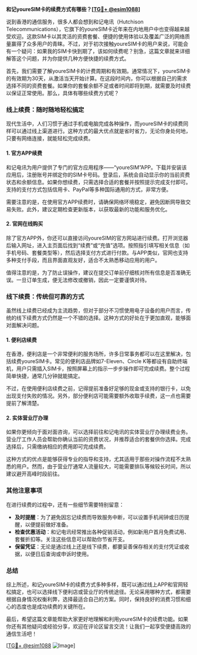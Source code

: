 **和记youreSIM卡的续费方式有哪些？[[TG💪+ @esim1088](https://t.me/s/esim1088)]**

说到香港的通信服务，很多人都会想到和记电讯（Hutchison Telecommunications），它旗下的youreSIM卡近年来在内地用户中也变得越来越受欢迎。这款SIM卡以其灵活的资费套餐、便捷的使用体验以及覆盖广泛的网络质量赢得了众多用户的青睐。不过，对于初次接触youreSIM卡的用户来说，可能会有一个疑问：如果我的SIM卡快到期了，该如何续费呢？别急，这篇文章就来详细解答这个问题，并为你提供几种方便快捷的续费方式。

首先，我们需要了解youreSIM卡的计费周期和有效期。通常情况下，youreSIM卡的有效期为30天，从激活当天开始计算。在这段时间内，你可以根据自己的需求选择不同的资费套餐。如果你的套餐余额不足或者时间即将到期，就需要及时续费以保证正常使用。那么，具体有哪些续费方式呢？

### **线上续费：随时随地轻松搞定**
现代生活中，人们习惯于通过手机或电脑完成各种操作，而youreSIM卡的续费同样可以通过线上渠道进行。这种方式的最大优点就是省时省力，无论你身处何地，只要有网络连接，就能轻松完成续费。

#### **1. 官方APP续费**
和记电讯为用户提供了专门的官方应用程序——“youreSIM”APP。下载并安装该应用后，注册账号并绑定你的SIM卡号码。登录后，系统会自动显示你的当前资费状态和余额信息。如果你想续费，只需选择合适的套餐并按照提示完成支付即可。支持的支付方式包括信用卡、PayPal等多种国际通用的方式，非常方便。

需要注意的是，在使用官方APP续费时，请确保网络环境稳定，避免因断网导致交易失败。此外，建议定期检查更新版本，以获取最新的功能和服务优化。

#### **2. 官网在线购买**
除了官方APP外，你还可以直接访问youreSIM的官方网站进行续费。打开浏览器后输入网址，进入主页面后找到“续费”或“充值”选项。按照指引填写相关信息（如手机号码、套餐类型等），然后选择支付方式进行付款。与APP类似，官网也支持多种支付手段，而且界面直观友好，适合不太熟悉移动应用的用户。

值得注意的是，为了防止误操作，建议在提交订单前仔细核对所有信息是否准确无误。一旦订单生成，便无法修改或撤销，因此一定要谨慎对待。

### **线下续费：传统但可靠的方式**
虽然线上续费已经成为主流趋势，但对于部分不习惯使用电子设备的用户而言，传统的线下续费方式仍然是一个不错的选择。这种方式的好处在于更加直观，能够面对面解决问题。

#### **1. 便利店续费**
在香港，便利店是一个非常便利的服务场所，许多日常事务都可以在这里解决，包括续费youreSIM卡。常见的便利店品牌如7-Eleven、Circle K等都设有自助终端机，用户只需插入SIM卡，按照屏幕上的指示一步步操作即可完成续费。整个过程简单快捷，通常几分钟就能搞定。

不过，在使用便利店续费之前，记得提前准备好足够的现金或支持的银行卡，以免出现支付失败的情况。另外，部分便利店可能需要额外收取手续费，这一点也需要提前了解清楚。

#### **2. 实体营业厅办理**
如果你更倾向于面对面咨询，可以选择前往和记电讯的实体营业厅办理续费业务。营业厅工作人员会帮助你确认当前的资费状况，并推荐适合的套餐供你选择。完成选择后，只需缴纳相应的费用即可完成续费。

这种方式的优点是能够获得专业的指导和支持，尤其适用于那些对操作流程不太熟悉的用户。然而，由于营业厅通常人流量较大，可能需要排队等候较长时间，所以建议避开高峰时段前往。

### **其他注意事项**
在进行续费的过程中，还有一些细节需要特别留意：

- **及时提醒**：为了避免因忘记续费而导致服务中断，可以设置手机闹钟或日历提醒，以便提前做好准备。
- **检查优惠活动**：和记电讯经常推出各种促销活动，例如新用户首月免费试用、套餐折扣等。关注这些信息可以帮助你节省开支。
- **保留凭证**：无论是通过线上还是线下续费，都要妥善保存相关的支付凭证或收据，以便日后查询或申诉时使用。

### **总结**
综上所述，和记youreSIM卡的续费方式多种多样，既可以通过线上APP和官网轻松搞定，也可以选择线下便利店或营业厅的传统途径。无论采用哪种方式，都需要根据自身情况权衡利弊，选择最适合自己的方案。同时，保持良好的消费习惯和细心的态度也是成功续费的关键所在。

最后，希望这篇文章能帮助大家更好地理解和利用youreSIM卡的续费功能。如果你还有其他疑问或经验分享，欢迎在评论区留言交流！让我们一起享受便捷高效的通信生活吧！

[[TG💪+ @esim1088](https://t.me/s/esim1088) ![Image](https://i.postimg.cc/4NQfJmqS/Snipaste-2025-05-13-00-14-12.png)]